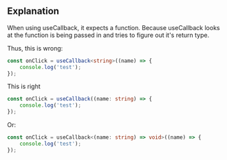 ## Explanation

When using useCallback, it expects a function. Because useCallback looks at the function is being passed in and tries to figure out it's return type.

Thus, this is wrong:

```ts
const onClick = useCallback<string>((name) => {
    console.log('test');
});
```

This is right
```ts
const onClick = useCallback((name: string) => {
    console.log('test');
});
```

Or:
```ts
const onClick = useCallback<(name: string) => void>((name) => {
    console.log('test');
});
```